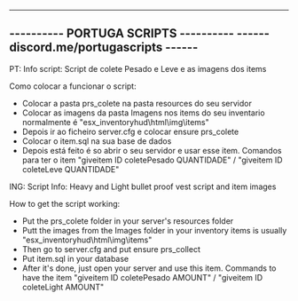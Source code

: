 ------------------------------------------
----------   PORTUGA SCRIPTS    ---------- 
------  discord.me/portugascripts   ------
------------------------------------------



PT:
Info script:
 Script de colete Pesado e Leve e as imagens dos items

 Como colocar a funcionar o script:
- Colocar a pasta prs_colete na pasta resources do seu servidor
- Colocar as imagens da pasta Imagens nos items do seu inventario normalmente é "esx_inventoryhud\html\img\items"
- Depois ir ao ficheiro server.cfg e colocar ensure prs_colete
- Colocar o item.sql na sua base de dados
- Depois está feito é so abrir o seu servidor e usar esse item. Comandos para ter o item "giveitem ID coletePesado QUANTIDADE" / "giveitem ID coleteLeve QUANTIDADE"

ING:
Script Info:
 Heavy and Light bullet proof vest script and item images

 How to get the script working:
- Put the prs_colete folder in your server's resources folder
- Putt the images from the Images folder in your inventory items is usually "esx_inventoryhud\html\img\items"
- Then go to server.cfg and put ensure prs_collect
- Put item.sql in your database
- After it's done, just open your server and use this item. Commands to have the item "giveitem ID coletePesado AMOUNT" / "giveitem ID coleteLight AMOUNT"